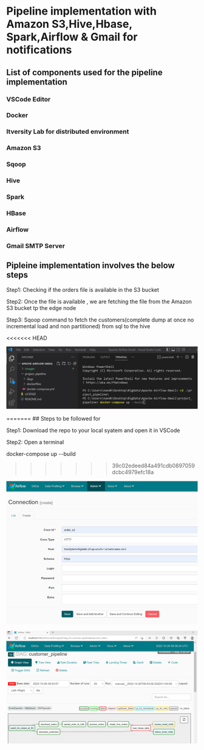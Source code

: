 # Pipeline implementation with Amazon S3,Hive,Hbase, Spark,Airflow & Gmail for notifications

## List of components used for the pipeline implementation 
### VSCode Editor
### Docker 
### Itversity Lab for distributed environment
### Amazon S3
### Sqoop
### Hive
### Spark
### HBase
### Airflow
### Gmail SMTP Server 


## Pipleine implementation involves the below steps 


Step1: Checking if the orders file is available in the S3 bucket


Step2: Once the file is available , we are fetching the file from the Amazon S3 bucket tp the edge node

Step3: Sqoop command to fetch the customers(complete dump at once no incremental load and non partitioned) from sql to the hive

<<<<<<< HEAD
<p align="center">
  <img src="Images/Docker-compose.jpg" width="650" title="Loaded model in blender">
</p>
=======
## Steps to be followed for 

Step1: Download the repo to your local syatem and open it in VSCode

Step2: Open a terminal


docker-compose up --build
>>>>>>> 39c02edeed84a491cdb0897059dcbc4979efc18a

<p align="center">
  <img src="Images/s3_orders.jpg" width="650" title="Loaded model in blender">
</p>

<p align="center">
  <img src="Images/Airflow_pipeine.jpg" width="650" title="Loaded model in blender">
</p>

